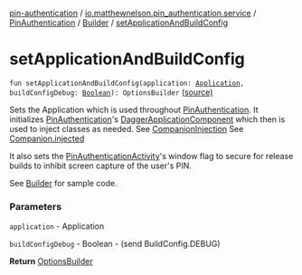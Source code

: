 [pin-authentication](../../../index.md) / [io.matthewnelson.pin_authentication.service](../../index.md) / [PinAuthentication](../index.md) / [Builder](index.md) / [setApplicationAndBuildConfig](./set-application-and-build-config.md)

# setApplicationAndBuildConfig

`fun setApplicationAndBuildConfig(application: `[`Application`](https://developer.android.com/reference/android/app/Application.html)`, buildConfigDebug: `[`Boolean`](https://kotlinlang.org/api/latest/jvm/stdlib/kotlin/-boolean/index.html)`): OptionsBuilder` [(source)](https://github.com/05nelsonm/pin-authentication/blob/master/pin-authentication/src/main/java/io/matthewnelson/pin_authentication/service/PinAuthentication.kt#L45)

Sets the Application which is used throughout [PinAuthentication](../index.md). It initializes
[PinAuthentication](../index.md)'s [DaggerApplicationComponent](#) which then is used to inject
classes as needed.
See [CompanionInjection](#)
See [Companion.injected](#)

It also sets the [PinAuthenticationActivity](#)'s window flag to secure for release
builds to inhibit screen capture of the user's PIN.

See [Builder](index.md) for sample code.

### Parameters

`application` - Application

`buildConfigDebug` - Boolean - (send BuildConfig.DEBUG)

**Return**
[OptionsBuilder](-options-builder/index.md)

